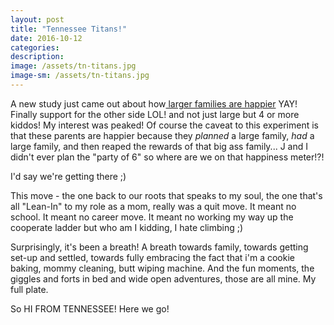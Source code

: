 ```yaml
---
layout: post
title: "Tennessee Titans!"
date: 2016-10-12
categories:
description:
image: /assets/tn-titans.jpg
image-sm: /assets/tn-titans.jpg
---
```

A new study just came out about how<a href="http://www.parents.com/toddlers-preschoolers/everything-kids/happiest-parents-have-four-or-more-kids-study-says/"> larger families are happier</a> YAY! Finally support for the other side LOL! and not just large but 4 or more kiddos! My interest was peaked! Of course the caveat to this experiment is that these parents are happier because they <em>planned</em> a large family, <em>had</em> a large family, and then reaped the rewards of that big ass family... J and I didn't ever plan the "party of 6" so where are we on that happiness meter!?!

I'd say we're getting there ;)

This move - the one back to our roots that speaks to my soul, the one that's all "Lean-In" to my role as a mom, really was a quit move. It meant no school. It meant no career move. It meant no working my way up the cooperate ladder but who am I kidding, I hate climbing ;)

Surprisingly, it's been a breath! A breath towards family, towards getting set-up and settled, towards fully embracing the fact that i'm a cookie baking, mommy cleaning, butt wiping machine. And the fun moments, the giggles and forts in bed and wide open adventures, those are all mine. My full plate.

So HI FROM TENNESSEE! Here we go!
